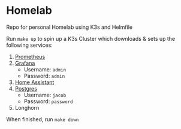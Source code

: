 # Homelab

Repo for personal Homelab using K3s and Helmfile

Run `make up` to spin up a K3s Cluster which downloads & sets up the following services:

1. [Prometheus](http://localhost:9090)
2. [Grafana](http://localhost:3000)
    - Username: `admin`
    - Password: `admin`
3. [Home Assistant](http://localhost:8123/)
4. [Postgres](http://localhost:5432)
    - Username: `jacob`
    - Password: `password`
5. Longhorn

When finished, run `make down`